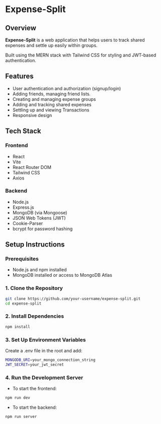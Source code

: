 # Expense-Split


## Overview
**Expense-Split** is a web application that helps users to track shared expenses and settle up easily within groups.

Built using the MERN stack with Tailwind CSS for styling and JWT-based authentication.

## Features
- User authentication and authorization (signup/login)
- Adding friends, managing friend lists.
- Creating and managing expense groups
- Adding and tracking shared expenses
- Settling up and viewing Transactions
- Responsive design

## Tech Stack

### Frontend
- React
- Vite
- React Router DOM
- Tailwind CSS
- Axios

### Backend
- Node.js
- Express.js
- MongoDB (via Mongoose)
- JSON Web Tokens (JWT)
- Cookie-Parser
- bcrypt for password hashing

## Setup Instructions

### Prerequisites
- Node.js and npm installed
- MongoDB installed or access to MongoDB Atlas

### 1. Clone the Repository
```bash
git clone https://github.com/your-username/expense-split.git
cd expense-split
```

### 2. Install Dependencies
```bash
npm install
```

### 3. Set Up Environment Variables
Create a .env file in the root and add:
```bash
MONGODB_URI=your_mongo_connection_string
JWT_SECRET=your_jwt_secret
```

### 4. Run the Development Server
- To start the frontend:
```bash
npm run dev
```
- To start the backend:
```bash
npm run server
```
